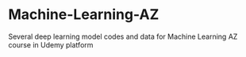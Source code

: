 # Machine-Learning-AZ
Several deep learning model codes and data for Machine Learning AZ course in Udemy platform
